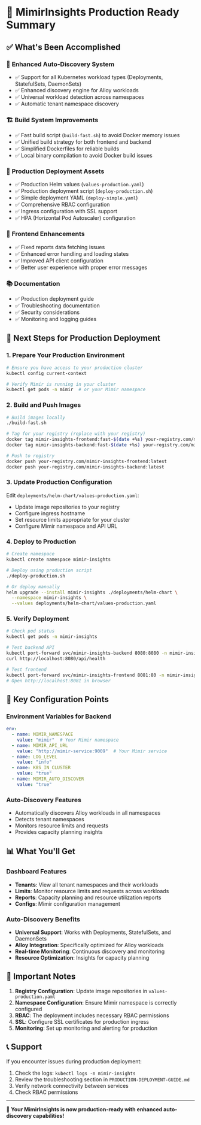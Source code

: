 # 🎯 MimirInsights Production Ready Summary

## ✅ What's Been Accomplished

### 🔧 **Enhanced Auto-Discovery System**
- ✅ Support for all Kubernetes workload types (Deployments, StatefulSets, DaemonSets)
- ✅ Enhanced discovery engine for Alloy workloads
- ✅ Universal workload detection across namespaces
- ✅ Automatic tenant namespace discovery

### 🏗️ **Build System Improvements**
- ✅ Fast build script (`build-fast.sh`) to avoid Docker memory issues
- ✅ Unified build strategy for both frontend and backend
- ✅ Simplified Dockerfiles for reliable builds
- ✅ Local binary compilation to avoid Docker build issues

### 🚀 **Production Deployment Assets**
- ✅ Production Helm values (`values-production.yaml`)
- ✅ Production deployment script (`deploy-production.sh`)
- ✅ Simple deployment YAML (`deploy-simple.yaml`)
- ✅ Comprehensive RBAC configuration
- ✅ Ingress configuration with SSL support
- ✅ HPA (Horizontal Pod Autoscaler) configuration

### 🎨 **Frontend Enhancements**
- ✅ Fixed reports data fetching issues
- ✅ Enhanced error handling and loading states
- ✅ Improved API client configuration
- ✅ Better user experience with proper error messages

### 📚 **Documentation**
- ✅ Production deployment guide
- ✅ Troubleshooting documentation
- ✅ Security considerations
- ✅ Monitoring and logging guides

## 🚀 **Next Steps for Production Deployment**

### 1. **Prepare Your Production Environment**
```bash
# Ensure you have access to your production cluster
kubectl config current-context

# Verify Mimir is running in your cluster
kubectl get pods -n mimir  # or your Mimir namespace
```

### 2. **Build and Push Images**
```bash
# Build images locally
./build-fast.sh

# Tag for your registry (replace with your registry)
docker tag mimir-insights-frontend:fast-$(date +%s) your-registry.com/mimir-insights-frontend:latest
docker tag mimir-insights-backend:fast-$(date +%s) your-registry.com/mimir-insights-backend:latest

# Push to registry
docker push your-registry.com/mimir-insights-frontend:latest
docker push your-registry.com/mimir-insights-backend:latest
```

### 3. **Update Production Configuration**
Edit `deployments/helm-chart/values-production.yaml`:
- Update image repositories to your registry
- Configure ingress hostname
- Set resource limits appropriate for your cluster
- Configure Mimir namespace and API URL

### 4. **Deploy to Production**
```bash
# Create namespace
kubectl create namespace mimir-insights

# Deploy using production script
./deploy-production.sh

# Or deploy manually
helm upgrade --install mimir-insights ./deployments/helm-chart \
  --namespace mimir-insights \
  --values deployments/helm-chart/values-production.yaml
```

### 5. **Verify Deployment**
```bash
# Check pod status
kubectl get pods -n mimir-insights

# Test backend API
kubectl port-forward svc/mimir-insights-backend 8080:8080 -n mimir-insights
curl http://localhost:8080/api/health

# Test frontend
kubectl port-forward svc/mimir-insights-frontend 8081:80 -n mimir-insights
# Open http://localhost:8081 in browser
```

## 🔧 **Key Configuration Points**

### Environment Variables for Backend
```yaml
env:
  - name: MIMIR_NAMESPACE
    value: "mimir"  # Your Mimir namespace
  - name: MIMIR_API_URL
    value: "http://mimir-service:9009"  # Your Mimir service
  - name: LOG_LEVEL
    value: "info"
  - name: K8S_IN_CLUSTER
    value: "true"
  - name: MIMIR_AUTO_DISCOVER
    value: "true"
```

### Auto-Discovery Features
- Automatically discovers Alloy workloads in all namespaces
- Detects tenant namespaces
- Monitors resource limits and requests
- Provides capacity planning insights

## 📊 **What You'll Get**

### Dashboard Features
- **Tenants**: View all tenant namespaces and their workloads
- **Limits**: Monitor resource limits and requests across workloads
- **Reports**: Capacity planning and resource utilization reports
- **Configs**: Mimir configuration management

### Auto-Discovery Benefits
- **Universal Support**: Works with Deployments, StatefulSets, and DaemonSets
- **Alloy Integration**: Specifically optimized for Alloy workloads
- **Real-time Monitoring**: Continuous discovery and monitoring
- **Resource Optimization**: Insights for capacity planning

## 🚨 **Important Notes**

1. **Registry Configuration**: Update image repositories in `values-production.yaml`
2. **Namespace Configuration**: Ensure Mimir namespace is correctly configured
3. **RBAC**: The deployment includes necessary RBAC permissions
4. **SSL**: Configure SSL certificates for production ingress
5. **Monitoring**: Set up monitoring and alerting for production

## 📞 **Support**

If you encounter issues during production deployment:
1. Check the logs: `kubectl logs -n mimir-insights`
2. Review the troubleshooting section in `PRODUCTION-DEPLOYMENT-GUIDE.md`
3. Verify network connectivity between services
4. Check RBAC permissions

---

**🎉 Your MimirInsights is now production-ready with enhanced auto-discovery capabilities!** 